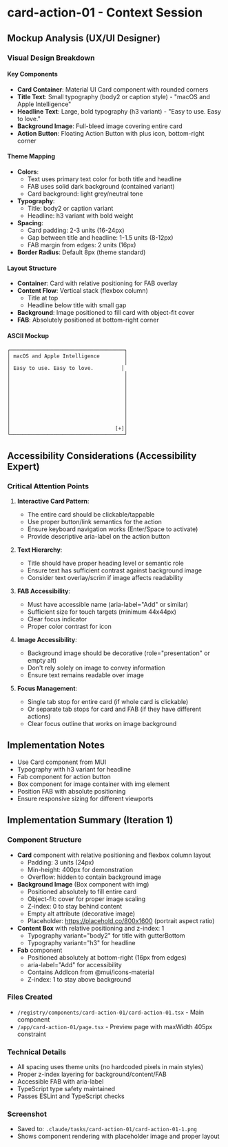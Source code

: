 # card-action-01 - Context Session

## Mockup Analysis (UX/UI Designer)

### Visual Design Breakdown

#### Key Components

- **Card Container**: Material UI Card component with rounded corners
- **Title Text**: Small typography (body2 or caption style) - "macOS and Apple Intelligence"
- **Headline Text**: Large, bold typography (h3 variant) - "Easy to use. Easy to love."
- **Background Image**: Full-bleed image covering entire card
- **Action Button**: Floating Action Button with plus icon, bottom-right corner

#### Theme Mapping

- **Colors**:
  - Text uses primary text color for both title and headline
  - FAB uses solid dark background (contained variant)
  - Card background: light grey/neutral tone
- **Typography**:
  - Title: body2 or caption variant
  - Headline: h3 variant with bold weight
- **Spacing**:
  - Card padding: 2-3 units (16-24px)
  - Gap between title and headline: 1-1.5 units (8-12px)
  - FAB margin from edges: 2 units (16px)
- **Border Radius**: Default 8px (theme standard)

#### Layout Structure

- **Container**: Card with relative positioning for FAB overlay
- **Content Flow**: Vertical stack (flexbox column)
  - Title at top
  - Headline below title with small gap
- **Background**: Image positioned to fill card with object-fit cover
- **FAB**: Absolutely positioned at bottom-right corner

#### ASCII Mockup

```
┌─────────────────────────────────────┐
│ macOS and Apple Intelligence        │
│                                     │
│ Easy to use. Easy to love.         │
│                                     │
│                                     │
│                                     │
│                                     │
│                                     │
│                                     │
│                                     │
│                                     │
│                                     │
│                                  [+]│
└─────────────────────────────────────┘
```

## Accessibility Considerations (Accessibility Expert)

### Critical Attention Points

1. **Interactive Card Pattern**:
   - The entire card should be clickable/tappable
   - Use proper button/link semantics for the action
   - Ensure keyboard navigation works (Enter/Space to activate)
   - Provide descriptive aria-label on the action button

2. **Text Hierarchy**:
   - Title should have proper heading level or semantic role
   - Ensure text has sufficient contrast against background image
   - Consider text overlay/scrim if image affects readability

3. **FAB Accessibility**:
   - Must have accessible name (aria-label="Add" or similar)
   - Sufficient size for touch targets (minimum 44x44px)
   - Clear focus indicator
   - Proper color contrast for icon

4. **Image Accessibility**:
   - Background image should be decorative (role="presentation" or empty alt)
   - Don't rely solely on image to convey information
   - Ensure text remains readable over image

5. **Focus Management**:
   - Single tab stop for entire card (if whole card is clickable)
   - Or separate tab stops for card and FAB (if they have different actions)
   - Clear focus outline that works on image background

## Implementation Notes

- Use Card component from MUI
- Typography with h3 variant for headline
- Fab component for action button
- Box component for image container with img element
- Position FAB with absolute positioning
- Ensure responsive sizing for different viewports

## Implementation Summary (Iteration 1)

### Component Structure

- **Card** component with relative positioning and flexbox column layout
  - Padding: 3 units (24px)
  - Min-height: 400px for demonstration
  - Overflow: hidden to contain background image
- **Background Image** (Box component with img)
  - Positioned absolutely to fill entire card
  - Object-fit: cover for proper image scaling
  - Z-index: 0 to stay behind content
  - Empty alt attribute (decorative image)
  - Placeholder: https://placehold.co/800x1600 (portrait aspect ratio)
- **Content Box** with relative positioning and z-index: 1
  - Typography variant="body2" for title with gutterBottom
  - Typography variant="h3" for headline
- **Fab** component
  - Positioned absolutely at bottom-right (16px from edges)
  - aria-label="Add" for accessibility
  - Contains AddIcon from @mui/icons-material
  - Z-index: 1 to stay above background

### Files Created

- `/registry/components/card-action-01/card-action-01.tsx` - Main component
- `/app/card-action-01/page.tsx` - Preview page with maxWidth 405px constraint

### Technical Details

- All spacing uses theme units (no hardcoded pixels in main styles)
- Proper z-index layering for background/content/FAB
- Accessible FAB with aria-label
- TypeScript type safety maintained
- Passes ESLint and TypeScript checks

### Screenshot

- Saved to: `.claude/tasks/card-action-01/card-action-01-1.png`
- Shows component rendering with placeholder image and proper layout
